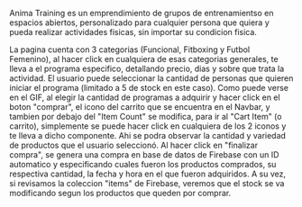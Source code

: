 Anima Training es un emprendimiento de grupos de entrenamientso en espacios abiertos, personalizado para cualquier persona que quiera y pueda realizar actividades fisicas, sin importar su condicion fisica.

La pagina cuenta con 3 categorias (Funcional, Fitboxing y Futbol Femenino), al hacer click en cualquiera de esas categorias generales, te lleva a el programa especifico, detallando precio, dias y sobre que trata la actividad. El usuario puede seleccionar la cantidad de personas que quieren iniciar el programa (limitado a 5 de stock en este caso). Como puede verse en el GIF, al elegir la cantidad de programas a adquirir y hacer click en el boton "comprar", el icono del carrito que se encuentra en el Navbar, y tambien por debajo del "Item Count" se modifica, para ir al "Cart Item" (o carrito), simplemente se puede hacer click en cualquiera de los 2 iconos y te lleva a dicho componente. Ahi se podra observar la cantidad y variedad de productos que el usuario seleccionó. Al hacer click en "finalizar compra", se genera una compra en base de datos de Firebase con un ID automatico y especificando cuales fueron los productos comprados, su respectiva cantidad, la fecha y hora en el que fueron adquiridos. A su vez, si revisamos la coleccion "items" de Firebase, veremos que el stock se va modificando segun los productos que queden por comprar.